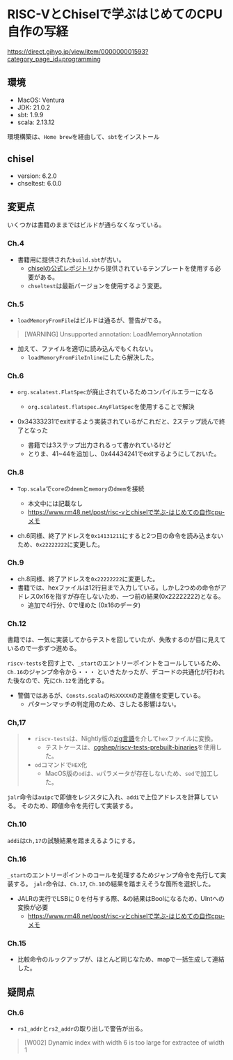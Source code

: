 # RISC-VとChiselで学ぶはじめてのCPU自作の写経

https://direct.gihyo.jp/view/item/000000001593?category_page_id=programming

## 環境

* MacOS: Ventura
* JDK: 21.0.2
* sbt: 1.9.9
* scala: 2.13.12

環境構築は、`Home brew`を経由して、`sbt`をインストール

## chisel

* version: 6.2.0
* chseltest: 6.0.0

## 変更点

いくつかは書籍のままではビルドが通らなくなっている。

### Ch.4

* 書籍用に提供された`build.sbt`が古い。
  * [chiselの公式レポジトリ]()から提供されているテンプレートを使用する必要がある。
  * `chseltest`は最新バージョンを使用するよう変更。

### Ch.5

* `loadMemoryFromFile`はビルドは通るが、警告がでる。

> [WARNING] Unsupported annotation: LoadMemoryAnnotation

* 加えて、ファイルを適切に読み込んでもくれない。
  * `loadMemoryFromFileInline`にしたら解決した。

### Ch.6

* `org.scalatest.FlatSpec`が廃止されているためコンパイルエラーになる
  * `org.scalatest.flatspec.AnyFlatSpec`を使用することで解決

* 0x34333231でexitするよう実装されているがこれだと、2ステップ読んで終了となった
  * 書籍では3ステップ出力されるって書かれているけど
  * とりま、41~44を追加し、0x44434241でexitするようにしておいた。

### Ch.8

* `Top.scala`で`core`の`dmem`と`memory`の`dmem`を接続
  * 本文中には記載なし
  * https://www.rm48.net/post/risc-vとchiselで学ぶ-はじめての自作cpu-メモ

* ch.6同様、終了アドレスを`0x14131211`にすると2つ目の命令を読み込まないため、`0x22222222`に変更した。

### Ch.9

* ch.8同様、終了アドレスを`0x22222222`に変更した。
* 書籍では、hexファイルは12行目まで入力している。しかし2つめの命令がアドレス0x16を指すが存在しないため、一つ前の結果(0x22222222)となる。
  * 追加で4行分、0で埋めた (0x16のデータ)

### Ch.12

書籍では、一気に実装してからテストを回していたが、失敗するのが目に見えているので一歩ずつ進める。

`riscv-tests`を回す上で、`_start`のエントリーポイントをコールしているため、`Ch.16`のジャンプ命令から・・・
といきたかったが、デコードの共通化が行われた後なので、先に`Ch.12`を消化する。

* 警備ではあるが、`Consts.scala`の`RSXXXXX`の定義値を変更している。
  * パターンマッチの判定用のため、さしたる影響はない。

### Ch,17

> * `riscv-tests`は、Nightly版の[zig言語](https://ziglang.org/)を介して`hex`ファイルに変換。
>   * テストケースは、[cgshep/riscv-tests-prebuilt-binaries](https://github.com/cgshep/riscv-tests-prebuilt-binaries)を使用した。
> * `od`コマンドで`HEX`化
>   * MacOS版の`od`は、`w`パラメータが存在しないため、`sed`で加工した。

`jalr`命令は`auipc`で即値をレジスタに入れ、`addi`で上位アドレスを計算している。
そのため、即値命令を先行して実装する。

### Ch.10

`addi`は`Ch,17`の試験結果を踏まえるようにする。

### Ch.16

`_start`のエントリーポイントのコールを処理するためジャンプ命令を先行して実装する。
`jalr`命令は、`Ch.17`, `Ch.10`の結果を踏まえそうな箇所を選択した。

* JALRの実行でLSBに０を付与する際、&の結果はBoolになるため、UIntへの変換が必要
  * https://www.rm48.net/post/risc-vとchiselで学ぶ-はじめての自作cpu-メモ

### Ch.15

* 比較命令のルックアップが、ほとんど同じなため、mapで一括生成して連結した。

## 疑問点

### Ch.6

* `rs1_addr`と`rs2_addr`の取り出しで警告が出る。

> [W002] Dynamic index with width 6 is too large for extractee of width 1


